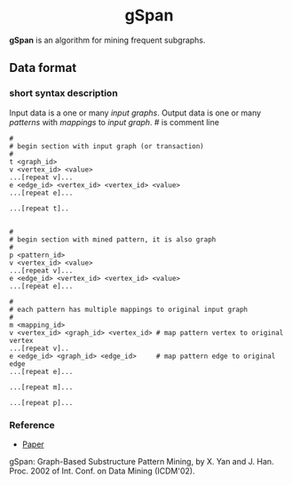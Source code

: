 # <div align = center>gSpan</div>

**gSpan** is an algorithm for mining frequent subgraphs.

## Data format

### short syntax description

Input data is a one or many _input graphs_.
Output data is one or many _patterns_ with _mappings_ to _input graph_.
\# is comment line


```
#
# begin section with input graph (or transaction)
#
t <graph_id>
v <vertex_id> <value>
...[repeat v]...
e <edge_id> <vertex_id> <vertex_id> <value>
...[repeat e]...

...[repeat t]..


#
# begin section with mined pattern, it is also graph
#
p <pattern_id>
v <vertex_id> <value>
...[repeat v]...
e <edge_id> <vertex_id> <vertex_id> <value>
...[repeat e]...

#
# each pattern has multiple mappings to original input graph
#
m <mapping_id>
v <vertex_id> <graph_id> <vertex_id> # map pattern vertex to original vertex
...[repeat v]..
e <edge_id> <graph_id> <edge_id>     # map pattern edge to original edge
...[repeat e]...

...[repeat m]...

...[repeat p]...

```


### Reference
- [Paper](http://www.cs.ucsb.edu/~xyan/papers/gSpan-short.pdf)

gSpan: Graph-Based Substructure Pattern Mining, by X. Yan and J. Han. 
Proc. 2002 of Int. Conf. on Data Mining (ICDM'02). 

